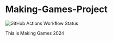 # Making-Games-Project
![GitHub Actions Workflow Status](https://img.shields.io/github/actions/workflow/status/Nickromancer/Making-Games/buildGame.yml)

This is Making Games 2024
